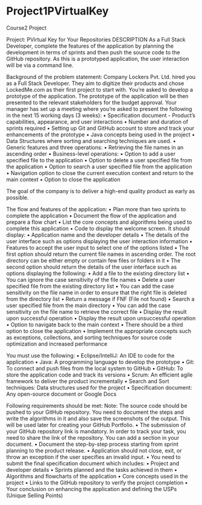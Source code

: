 # Project1PVirtualKey
Course2 Project 

Project: PVirtual Key for Your Repositories
DESCRIPTION
As a Full Stack Developer, complete the features of the application by planning the development in terms of sprints and then push the source code to the GitHub repository. As this is a prototyped application, the user interaction will be via a command line. 
 
Background of the problem statement:
Company Lockers Pvt. Ltd. hired you as a Full Stack Developer. They aim to digitize their products and chose LockedMe.com as their first project to start with. You’re asked to develop a prototype of the application. The prototype of the application will be then presented to the relevant stakeholders for the budget approval. Your manager has set up a meeting where you’re asked to present the following in the next 15 working days (3 weeks): 
•	Specification document - Product’s capabilities, appearance, and user interactions
•	Number and duration of sprints required 
•	Setting up Git and GitHub account to store and track your enhancements of the prototype 
•	Java concepts being used in the project 
•	Data Structures where sorting and searching techniques are used. 
•	Generic features and three operations: 
•	Retrieving the file names in an ascending order
•	Business-level operations:
•	Option to add a user specified file to the application
•	Option to delete a user specified file from the application
•	Option to search a user specified file from the application
•	Navigation option to close the current execution context and return to the main context
•	Option to close the application
 
The goal of the company is to deliver a high-end quality product as early as possible. 
 
The flow and features of the application:
•	Plan more than two sprints to complete the application
•	Document the flow of the application and prepare a flow chart 
•	List the core concepts and algorithms being used to complete this application
•	Code to display the welcome screen. It should display:
•	Application name and the developer details 
•	The details of the user interface such as options displaying the user interaction information 
•	Features to accept the user input to select one of the options listed 
•	The first option should return the current file names in ascending order. The root directory can be either empty or contain few files or folders in it
•	 The second option should return the details of the user interface such as options displaying the following:
•	Add a file to the existing directory list
•	You can ignore the case sensitivity of the file names 
•	Delete a user specified file from the existing directory list
•	You can add the case sensitivity on the file name in order to ensure that the right file is deleted from the directory list
•	Return a message if FNF (File not found)
•	Search a user specified file from the main directory
•	You can add the case sensitivity on the file name to retrieve the correct file
•	Display the result upon successful operation
•	Display the result upon unsuccessful operation
•	Option to navigate back to the main context
•	There should be a third option to close the application
•	Implement the appropriate concepts such as exceptions, collections, and sorting techniques for source code optimization and increased performance 


You must use the following:
•	Eclipse/IntelliJ: An IDE to code for the application 
•	Java: A programming language to develop the prototype 
•	Git: To connect and push files from the local system to GitHub 
•	GitHub: To store the application code and track its versions 
•	Scrum: An efficient agile framework to deliver the product incrementally 
•	Search and Sort techniques: Data structures used for the project 
•	Specification document: Any open-source document or Google Docs 





Following requirements should be met:
Note: The source code should be pushed to your GitHub repository. You need to document the steps and write the algorithms in it and also save the screenshots of the output. This will be used later for creating your GitHub Portfolio.
•	The submission of your GitHub repository link is mandatory. In order to track your task, you need to share the link of the repository. You can add a section in your document. 
•	Document the step-by-step process starting from sprint planning to the product release. 
•	Application should not close, exit, or throw an exception if the user specifies an invalid input.
•	You need to submit the final specification document which includes: 
•	Project and developer details 
•	Sprints planned and the tasks achieved in them 
•	Algorithms and flowcharts of the application 
•	Core concepts used in the project 
•	Links to the GitHub repository to verify the project completion 
•	Your conclusion on enhancing the application and defining the USPs (Unique Selling Points)


